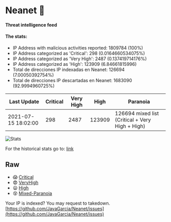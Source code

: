 # Neanet :hocho:
#### Threat intelligence feed
#### The stats:

- IP Address with malicious activities reported: 1809784 (100%)
- IP Address categorized as 'Critical':  298 (0.0164660534075%)
- IP Address categorized as 'Very High':  2487 (0.137419714176%)
- IP Address categorized as 'High':  123909 (6.84661815996)
- Total de direcciones IP indexadas en Neanet:  126694 (7.00050392754%)
- Total de direcciones IP descartadas en Neanet:  1683090 (92.9994960725%)

| Last Update | Critical | Very High | High | Paranoia |
| --- | --- | --- | --- | --- |
| 2021-07-15 18:02:00 | 298 | 2487 | 123909 | 126694 mixed list (Critical + Very High + High)|

![Stats](https://docs.google.com/spreadsheets/d/e/2PACX-1vSnaNMIXVabIpDJjufMlzH7poXnshF3mgd8Is1g9ytUEzVsP5my4Trn8f-xkoLLQ38xpL3HtmUexLo6/pubchart?oid=501124687&format=image)

For the historical stats go to: [link](/stats.csv)
## Raw
- :scream: [Critical](https://raw.githubusercontent.com/JavaGarcia/Neanet/master/blacklists/neanet_critical.txt)
- :fearful: [VeryHigh](https://raw.githubusercontent.com/JavaGarcia/Neanet/master/blacklists/neanet_veryHigh.txtt)
- :frowning: [High](https://raw.githubusercontent.com/JavaGarcia/Neanet/master/blacklists/neanet_high.txt)
- :dizzy_face: [Mixed-Paranoia](https://raw.githubusercontent.com/JavaGarcia/Neanet/master/blacklists/neanet_all.txt)


Your IP is indexed? You may request to takedown. [https://github.com/JavaGarcia/Neanet/issues](https://github.com/JavaGarcia/Neanet/issues)











































































































































































































































































































































































































































































































































































































































































































































































































































































































































































































































































































































































































































































































































































































































































































































































































































































































































































































































































































































































































































































































































































































































































































































































































































































































































































































































































































































































































































































































































































































































































































































































































































































































































































































































































































































































































































































































































































































































































































































































































































































































































































































































































































































































































































































































































































































































































































































































































































































































































































































































































































































































































































































































































































































































































































































































































































































































































































































































































































































































































































































































































































































































































































































































































































































































































































































































































































































































































































































































































































































































































































































































































































































































































































































































































































































































































































































































































































































